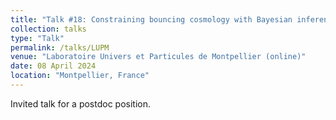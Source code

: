 ```yaml
---
title: "Talk #18: Constraining bouncing cosmology with Bayesian inference"
collection: talks
type: "Talk"
permalink: /talks/LUPM
venue: "Laboratoire Univers et Particules de Montpellier (online)"
date: 08 April 2024
location: "Montpellier, France"
---
```


<style>
body {
text-align: justify}
</style>


Invited talk for a postdoc position.

